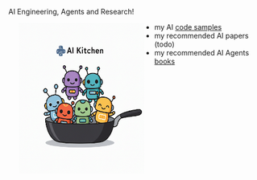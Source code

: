 AI Engineering, Agents and Research!

<img src="assets/images/IMG_5996.PNG" align="left" hspace="20" height="300" width="250">

* my AI [code samples](code/README.md)
* my recommended AI papers (todo)
* my recommended AI Agents [books](books/README.md)

